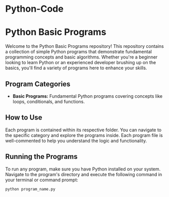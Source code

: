 # Python-Code
# Python Basic Programs

Welcome to the Python Basic Programs repository! This repository contains a collection of simple Python programs that demonstrate fundamental programming concepts and basic algorithms. Whether you're a beginner looking to learn Python or an experienced developer brushing up on the basics, you'll find a variety of programs here to enhance your skills.

## Program Categories

- **Basic Programs:** Fundamental Python programs covering concepts like loops, conditionals, and functions.


## How to Use

Each program is contained within its respective folder. You can navigate to the specific category and explore the programs inside. Each program file is well-commented to help you understand the logic and functionality.

## Running the Programs

To run any program, make sure you have Python installed on your system. Navigate to the program's directory and execute the following command in your terminal or command prompt:

```bash
python program_name.py
